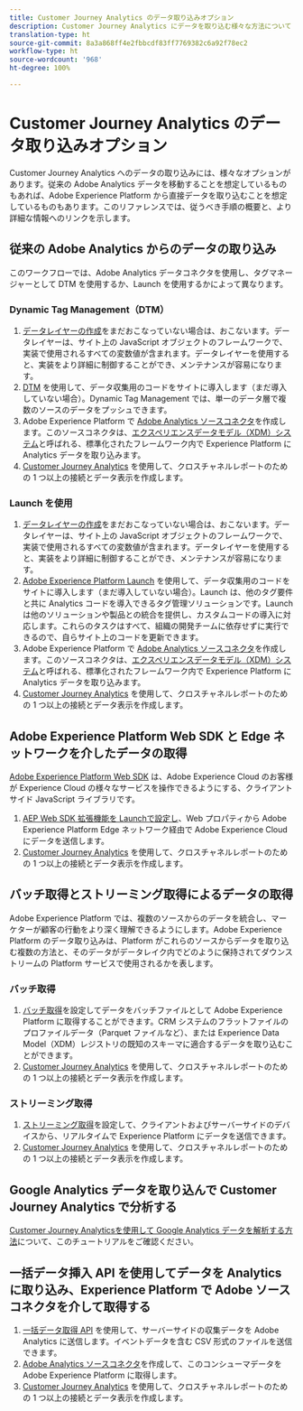 ```yaml
---
title: Customer Journey Analytics のデータ取り込みオプション
description: Customer Journey Analytics にデータを取り込む様々な方法について
translation-type: ht
source-git-commit: 8a3a868ff4e2fbbcdf83ff7769382c6a92f78ec2
workflow-type: ht
source-wordcount: '968'
ht-degree: 100%

---
```



# Customer Journey Analytics のデータ取り込みオプション

Customer Journey Analytics へのデータの取り込みには、様々なオプションがあります。従来の Adobe Analytics データを移動することを想定しているものもあれば、Adobe Experience Platform から直接データを取り込むことを想定しているものもあります。このリファレンスでは、従うべき手順の概要と、より詳細な情報へのリンクを示します。

## 従来の Adobe Analytics からのデータの取り込み

このワークフローでは、Adobe Analytics データコネクタを使用し、タグマネージャーとして DTM を使用するか、Launch を使用するかによって異なります。

### Dynamic Tag Management（DTM）

1. [データレイヤーの作成](https://docs.adobe.com/content/help/ja-JP/analytics/implementation/prepare/data-layer.html)をまだおこなっていない場合は、おこないます。データレイヤーは、サイト上の JavaScript オブジェクトのフレームワークで、実装で使用されるすべての変数値が含まれます。データレイヤーを使用すると、実装をより詳細に制御することができ、メンテナンスが容易になります。
1. [DTM](https://docs.adobe.com/content/help/ja-JP/analytics/implementation/other/dtm/dtm-implementation-overview.html) を使用して、データ収集用のコードをサイトに導入します（まだ導入していない場合）。Dynamic Tag Management では、単一のデータ層で複数のソースのデータをプッシュできます。
1. Adobe Experience Platform で [Adobe Analytics ソースコネクタ](https://docs.adobe.com/content/help/ja-JP/experience-platform/sources/ui-tutorials/create/adobe-applications/analytics.html)を作成します。このソースコネクタは、[エクスペリエンスデータモデル（XDM）システム](https://docs.adobe.com/content/help/ja-JP/experience-platform/xdm/home.html)と呼ばれる、標準化されたフレームワーク内で Experience Platform に Analytics データを取り込みます。
1. [Customer Journey Analytics](https://docs.adobe.com/content/help/ja-JP/analytics-platform/using/cja-overview/cja-getting-started.html) を使用して、クロスチャネルレポートのための 1 つ以上の接続とデータ表示を作成します。

### Launch を使用

1. [データレイヤーの作成](https://docs.adobe.com/content/help/ja-JP/analytics/implementation/prepare/data-layer.html)をまだおこなっていない場合は、おこないます。データレイヤーは、サイト上の JavaScript オブジェクトのフレームワークで、実装で使用されるすべての変数値が含まれます。データレイヤーを使用すると、実装をより詳細に制御することができ、メンテナンスが容易になります。
1. [Adobe Experience Platform Launch](https://docs.adobe.com/content/help/ja-JP/analytics/implementation/launch/overview.html) を使用して、データ収集用のコードをサイトに導入します（まだ導入していない場合）。Launch は、他のタグ要件と共に Analytics コードを導入できるタグ管理ソリューションです。Launch は他のソリューションや製品との統合を提供し、カスタムコードの導入に対応します。これらのタスクはすべて、組織の開発チームに依存せずに実行できるので、自らサイト上のコードを更新できます。
1. Adobe Experience Platform で [Adobe Analytics ソースコネクタ](https://docs.adobe.com/content/help/ja-JP/experience-platform/sources/ui-tutorials/create/adobe-applications/analytics.html)を作成します。このソースコネクタは、[エクスペリエンスデータモデル（XDM）システム](https://docs.adobe.com/content/help/ja-JP/experience-platform/xdm/home.html)と呼ばれる、標準化されたフレームワーク内で Experience Platform に Analytics データを取り込みます。
1. [Customer Journey Analytics](https://docs.adobe.com/content/help/ja-JP/analytics-platform/using/cja-overview/cja-getting-started.html) を使用して、クロスチャネルレポートのための 1 つ以上の接続とデータ表示を作成します。

## Adobe Experience Platform Web SDK と Edge ネットワークを介したデータの取得

[Adobe Experience Platform Web SDK](https://experienceleague.adobe.com/docs/experience-platform/edge/home.html?lang=ja) は、Adobe Experience Cloud のお客様が Experience Cloud の様々なサービスを操作できるようにする、クライアントサイド JavaScript ライブラリです。

1. [AEP Web SDK 拡張機能を Launchで設定し](https://experienceleague.adobe.com/docs/launch/using/extensions-ref/adobe-extension/aep-extension/overview.html?lang=ja#configure-the-aep-web-sdk-extension)、Web プロパティから Adobe Experience Platform Edge ネットワーク経由で Adobe Experience Cloud にデータを送信します。
1. [Customer Journey Analytics](https://docs.adobe.com/content/help/ja-JP/analytics-platform/using/cja-overview/cja-getting-started.html) を使用して、クロスチャネルレポートのための 1 つ以上の接続とデータ表示を作成します。

## バッチ取得とストリーミング取得によるデータの取得

Adobe Experience Platform では、複数のソースからのデータを統合し、マーケターが顧客の行動をより深く理解できるようにします。Adobe Experience Platform のデータ取り込みは、Platform がこれらのソースからデータを取り込む複数の方法と、そのデータがデータレイク内でどのように保持されてダウンストリームの Platform サービスで使用されるかを表します。

### バッチ取得

1. [バッチ取得](https://experienceleague.adobe.com/docs/experience-platform/ingestion/batch/overview.html?lang=ja#batch)を設定してデータをバッチファイルとして Adobe Experience Platform に取得することができます。CRM システムのフラットファイルのプロファイルデータ（Parquet ファイルなど）、または Experience Data Model（XDM）レジストリの既知のスキーマに適合するデータを取り込むことができます。
1. [Customer Journey Analytics](https://docs.adobe.com/content/help/ja-JP/analytics-platform/using/cja-overview/cja-getting-started.html) を使用して、クロスチャネルレポートのための 1 つ以上の接続とデータ表示を作成します。

### ストリーミング取得

1. [ストリーミング取得](https://experienceleague.adobe.com/docs/experience-platform/ingestion/streaming/overview.html?lang=ja#streaming)を設定して、クライアントおよびサーバーサイドのデバイスから、リアルタイムで Experience Platform にデータを送信できます。
1. [Customer Journey Analytics](https://docs.adobe.com/content/help/ja-JP/analytics-platform/using/cja-overview/cja-getting-started.html) を使用して、クロスチャネルレポートのための 1 つ以上の接続とデータ表示を作成します。

## Google Analytics データを取り込んで Customer Journey Analytics で分析する

[Customer Journey Analyticsを使用して Google Analytics データを解析する方法](https://experienceleague.adobe.com/docs/platform-learn/comprehensive-technical-tutorial/module16/ex5.html?lang=ja#objectives)について、このチュートリアルをご確認ください。

## 一括データ挿入 API を使用してデータを Analytics に取り込み、Experience Platform で Adobe ソースコネクタを介して取得する

1. [一括データ取得 API](https://www.adobe.io/apis/experiencecloud/analytics/docs.html#!AdobeDocs/analytics-2.0-apis/master/bdia.md) を使用して、サーバーサイドの収集データを Adobe Analytics に送信します。イベントデータを含む CSV 形式のファイルを送信できます。
1. [Adobe Analytics ソースコネクタ](https://experienceleague.adobe.com/docs/experience-platform/sources/ui-tutorials/create/adobe-applications/analytics.html?lang=ja)を作成して、このコンシューマデータを Adobe Experience Platform に取得します。
1. [Customer Journey Analytics](https://docs.adobe.com/content/help/ja-JP/analytics-platform/using/cja-overview/cja-getting-started.html) を使用して、クロスチャネルレポートのための 1 つ以上の接続とデータ表示を作成します。